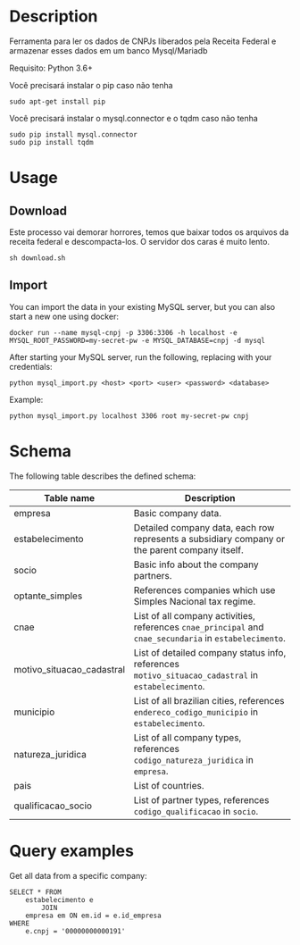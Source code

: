 # Description
Ferramenta para ler os dados de CNPJs liberados pela Receita Federal e armazenar esses dados em um banco Mysql/Mariadb

Requisito: Python 3.6+

Você precisará instalar o pip caso não tenha
```
sudo apt-get install pip
```

Você precisará instalar o mysql.connector e o tqdm caso não tenha
```
sudo pip install mysql.connector
sudo pip install tqdm
```


# Usage

## Download

Este processo vai demorar horrores, temos que baixar todos os arquivos da receita federal e descompacta-los. O servidor dos caras é muito lento.
```
sh download.sh
```

## Import
You can import the data in your existing MySQL server, but you can also start a new one using docker:
```
docker run --name mysql-cnpj -p 3306:3306 -h localhost -e MYSQL_ROOT_PASSWORD=my-secret-pw -e MYSQL_DATABASE=cnpj -d mysql
```
After starting your MySQL server, run the following, replacing with your credentials:
```
python mysql_import.py <host> <port> <user> <password> <database>
```
Example:
```
python mysql_import.py localhost 3306 root my-secret-pw cnpj
```

# Schema
The following table describes the defined schema:

Table name | Description
---------- | -------------
empresa | Basic company data.
estabelecimento | Detailed company data, each row represents a subsidiary company or the parent company itself.
socio | Basic info about the company partners.
optante_simples | References companies which use Simples Nacional tax regime.
cnae | List of all company activities, references `cnae_principal` and `cnae_secundaria` in `estabelecimento`.
motivo_situacao_cadastral | List of detailed company status info, references `motivo_situacao_cadastral` in `estabelecimento`.
municipio | List of all brazilian cities, references `endereco_codigo_municipio` in `estabelecimento`.
natureza_juridica | List of all company types, references `codigo_natureza_juridica` in `empresa`.
pais | List of countries.
qualificacao_socio | List of partner types, references `codigo_qualificacao` in `socio`.

# Query examples
Get all data from a specific company:
```
SELECT * FROM
    estabelecimento e
        JOIN
    empresa em ON em.id = e.id_empresa
WHERE
    e.cnpj = '00000000000191'
```
